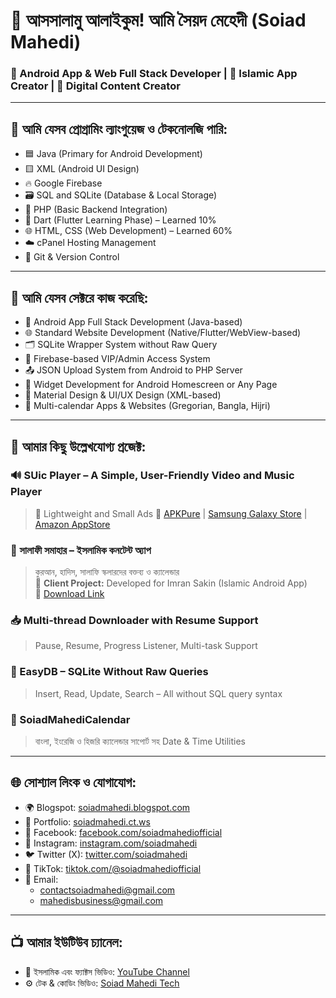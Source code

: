 # 👋 আসসালামু আলাইকুম! আমি সৈয়দ মেহেদী (Soiad Mahedi)

### 🎯 Android App & Web Full Stack Developer | 🕌 Islamic App Creator | 🎦 Digital Content Creator

---

## 🧠 আমি যেসব প্রোগ্রামিং ল্যাংগুয়েজ ও টেকনোলজি পারি:
- 🟦 Java (Primary for Android Development)
- 🟨 XML (Android UI Design)
- 🔥 Google Firebase
- 🗃️ SQL and SQLite (Database & Local Storage)
- 🐘 PHP (Basic Backend Integration)
- 🐍 Dart (Flutter Learning Phase) – Learned 10%
- 🌐 HTML, CSS (Web Development) – Learned 60%
- ☁️ cPanel Hosting Management
- 🧪 Git & Version Control

---

## 💼 আমি যেসব সেক্টরে কাজ করেছি:
- 📱 Android App Full Stack Development (Java-based)
- 🌐 Standard Website Development (Native/Flutter/WebView-based)
- 🗂️ SQLite Wrapper System without Raw Query
- 🔐 Firebase-based VIP/Admin Access System
- 📤 JSON Upload System from Android to PHP Server
- 🧩 Widget Development for Android Homescreen or Any Page
- 🎨 Material Design & UI/UX Design (XML-based)
- 📅 Multi-calendar Apps & Websites (Gregorian, Bangla, Hijri)

---

## 📱 আমার কিছু উল্লেখযোগ্য প্রজেক্ট:
### 🔊 SUic Player – A Simple, User-Friendly Video and Music Player  
> 🎵 Lightweight and Small Ads
🔗 [APKPure](https://apkpure.com/p/com.soiadmahedi.suicTh) | [Samsung Galaxy Store](https://galaxystore.samsung.com/detail/com.soiadmahedi.suicTh) | [Amazon AppStore](https://www.amazon.com/gp/product/B0BPQ8XNR4)

### 🕌 সালাফী সমাহার – ইসলামিক কনটেন্ট অ্যাপ  
> কুরআন, হাদিস, সালাফি স্কলারদের বক্তব্য ও ক্যালেন্ডার  
📌 **Client Project:** Developed for Imran Sakin (Islamic Android App)  
🔗 [Download Link](https://salafisomaharsomogro.apk.com)

### 📥 Multi-thread Downloader with Resume Support  
> Pause, Resume, Progress Listener, Multi-task Support

### 🧠 EasyDB – SQLite Without Raw Queries  
> Insert, Read, Update, Search – All without SQL query syntax

### 📅 SoiadMahediCalendar  
> বাংলা, ইংরেজি ও হিজরি ক্যালেন্ডার সাপোর্ট সহ Date & Time Utilities

---

## 🌐 সোশ্যাল লিংক ও যোগাযোগ:

- 🌍 Blogspot: [soiadmahedi.blogspot.com](https://soiadmahedi.blogspot.com)  
- 🧾 Portfolio: [soiadmahedi.ct.ws](https://soiadmahedi.ct.ws)  
- 💬 Facebook: [facebook.com/soiadmahediofficial](https://facebook.com/soiadmahediofficial)  
- 📸 Instagram: [instagram.com/soiadmahedi](https://instagram.com/soiadmahedi)  
- 🐦 Twitter (X): [twitter.com/soiadmahedi](https://twitter.com/soiadmahedi)  
- 🎵 TikTok: [tiktok.com/@soiadmahediofficial](https://tiktok.com/@soiadmahediofficial)  
- 📧 Email:  
  - contactsoiadmahedi@gmail.com
  - mahedisbusiness@gmail.com

---

## 📺 আমার ইউটিউব চ্যানেল:
- 🎥 ইসলামিক এবং ফ্যাক্টস ভিডিও: [YouTube Channel](https://youtube.com/@soiadmahedi)  
- ⚙️ টেক & কোডিং ভিডিও: [Soiad Mahedi Tech](https://youtube.com/@soiadmaheditech)
